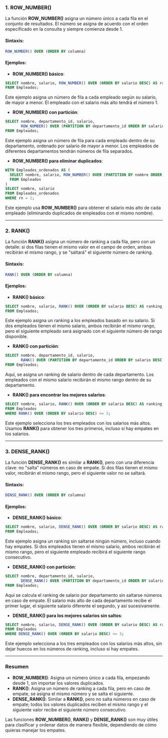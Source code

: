 
### 1. **ROW_NUMBER()**

La función **ROW_NUMBER()** asigna un número único a cada fila en el conjunto de resultados. El número se asigna de acuerdo con el orden especificado en la consulta y siempre comienza desde 1.

#### Sintaxis:

```sql
ROW_NUMBER() OVER (ORDER BY columna)
```

#### Ejemplos:

- **ROW_NUMBER() básico**:

```sql
SELECT nombre, salario, ROW_NUMBER() OVER (ORDER BY salario DESC) AS ranking_salario
FROM Empleados;
```
Este ejemplo asigna un número de fila a cada empleado según su salario, de mayor a menor. El empleado con el salario más alto tendrá el número 1.

- **ROW_NUMBER() con partición**:

```sql
SELECT nombre, departamento_id, salario, 
       ROW_NUMBER() OVER (PARTITION BY departamento_id ORDER BY salario DESC) AS ranking_departamento
FROM Empleados;
```
Este ejemplo asigna un número de fila para cada empleado dentro de su departamento, ordenado por salario de mayor a menor. Los empleados de diferentes departamentos tendrán números de fila separados.

- **ROW_NUMBER() para eliminar duplicados**:

```sql
WITH Empleados_ordenados AS (
  SELECT nombre, salario, ROW_NUMBER() OVER (PARTITION BY nombre ORDER BY salario DESC) AS rn
  FROM Empleados
)
SELECT nombre, salario
FROM Empleados_ordenados
WHERE rn = 1;
```
Este ejemplo usa **ROW_NUMBER()** para obtener el salario más alto de cada empleado (eliminando duplicados de empleados con el mismo nombre).

---

### 2. **RANK()**

La función **RANK()** asigna un número de ranking a cada fila, pero con un detalle: si dos filas tienen el mismo valor en el campo de orden, ambas recibirán el mismo rango, y se "saltará" el siguiente número de ranking.

#### Sintaxis:

```sql
RANK() OVER (ORDER BY columna)
```

#### Ejemplos:

- **RANK() básico**:

```sql
SELECT nombre, salario, RANK() OVER (ORDER BY salario DESC) AS ranking_salario
FROM Empleados;
```
Este ejemplo asigna un ranking a los empleados basado en su salario. Si dos empleados tienen el mismo salario, ambos recibirán el mismo rango, pero el siguiente empleado será asignado con el siguiente número de rango disponible.

- **RANK() con partición**:

```sql
SELECT nombre, departamento_id, salario, 
       RANK() OVER (PARTITION BY departamento_id ORDER BY salario DESC) AS ranking_departamento
FROM Empleados;
```
Aquí, se asigna un ranking de salario dentro de cada departamento. Los empleados con el mismo salario recibirán el mismo rango dentro de su departamento.

- **RANK() para encontrar los mejores salarios**:

```sql
SELECT nombre, salario, RANK() OVER (ORDER BY salario DESC) AS ranking_salario
FROM Empleados
WHERE RANK() OVER (ORDER BY salario DESC) <= 3;
```
Este ejemplo selecciona los tres empleados con los salarios más altos. Usamos **RANK()** para obtener los tres primeros, incluso si hay empates en los salarios.

---

### 3. **DENSE_RANK()**

La función **DENSE_RANK()** es similar a **RANK()**, pero con una diferencia clave: no "salta" números en caso de empate. Si dos filas tienen el mismo valor, recibirán el mismo rango, pero el siguiente valor no se saltará.

#### Sintaxis:

```sql
DENSE_RANK() OVER (ORDER BY columna)
```

#### Ejemplos:

- **DENSE_RANK() básico**:

```sql
SELECT nombre, salario, DENSE_RANK() OVER (ORDER BY salario DESC) AS ranking_salario
FROM Empleados;
```
Este ejemplo asigna un ranking sin saltarse ningún número, incluso cuando hay empates. Si dos empleados tienen el mismo salario, ambos recibirán el mismo rango, pero el siguiente empleado recibirá el siguiente rango consecutivo.

- **DENSE_RANK() con partición**:

```sql
SELECT nombre, departamento_id, salario, 
       DENSE_RANK() OVER (PARTITION BY departamento_id ORDER BY salario DESC) AS ranking_departamento
FROM Empleados;
```
Aquí se calcula el ranking de salario por departamento sin saltarse números en caso de empate. El salario más alto de cada departamento recibe el primer lugar, el siguiente salario diferente el segundo, y así sucesivamente.

- **DENSE_RANK() para los mejores salarios sin saltos**:

```sql
SELECT nombre, salario, DENSE_RANK() OVER (ORDER BY salario DESC) AS ranking_salario
FROM Empleados
WHERE DENSE_RANK() OVER (ORDER BY salario DESC) <= 3;
```
Este ejemplo selecciona a los tres empleados con los salarios más altos, sin dejar huecos en los números de ranking, incluso si hay empates.

---

### Resumen

- **ROW_NUMBER()**: Asigna un número único a cada fila, empezando desde 1, sin importar los valores duplicados.
- **RANK()**: Asigna un número de ranking a cada fila, pero en caso de empate, se asigna el mismo número y se salta el siguiente.
- **DENSE_RANK()**: Similar a **RANK()**, pero no salta números en caso de empate; todos los valores duplicados reciben el mismo rango y el siguiente valor recibe el siguiente número consecutivo.

Las funciones **ROW_NUMBER()**, **RANK()** y **DENSE_RANK()** son muy útiles para clasificar y ordenar datos de manera flexible, dependiendo de cómo quieras manejar los empates.
